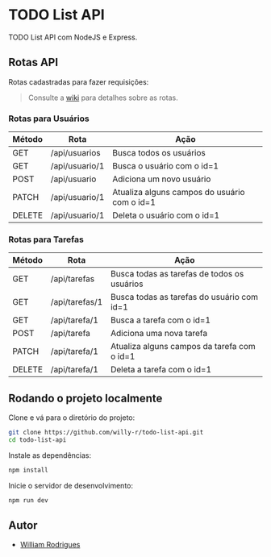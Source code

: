 # TODO List API

TODO List API com NodeJS e Express.


## Rotas API

Rotas cadastradas para fazer requisições:

> Consulte a [wiki](#todo) para detalhes sobre as rotas.

### Rotas para Usuários

| Método | Rota | Ação |
| ------ | ---- | ---- |
| GET | /api/usuarios | Busca todos os usuários |
| GET | /api/usuario/1 | Busca o usuário com o id=1 |
| POST | /api/usuario | Adiciona um novo usuário |
| PATCH | /api/usuario/1 | Atualiza alguns campos do usuário com o id=1 |
| DELETE | /api/usuario/1 | Deleta o usuário com o id=1 |

### Rotas para Tarefas

| Método | Rota | Ação |
| ------ | ---- | ---- |
| GET | /api/tarefas | Busca todas as tarefas de todos os usuários |
| GET | /api/tarefas/1 | Busca todas as tarefas do usuário com id=1 |
| GET | /api/tarefa/1 | Busca a tarefa com o id=1 |
| POST | /api/tarefa | Adiciona uma nova tarefa |
| PATCH | /api/tarefa/1 | Atualiza alguns campos da tarefa com o id=1 |
| DELETE | /api/tarefa/1 | Deleta a tarefa com o id=1 |


## Rodando o projeto localmente

Clone e vá para o diretório do projeto:

```bash
git clone https://github.com/willy-r/todo-list-api.git
cd todo-list-api
```

Instale as dependências:

```bash
npm install
```

Inicie o servidor de desenvolvimento:

```bash
npm run dev
```


## Autor

- [William Rodrigues](https://github.com/willy-r)
